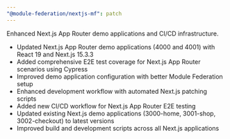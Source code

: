 ```yaml
---
"@module-federation/nextjs-mf": patch
---
```


Enhanced Next.js App Router demo applications and CI/CD infrastructure.

- Updated Next.js App Router demo applications (4000 and 4001) with React 19 and Next.js 15.3.3
- Added comprehensive E2E test coverage for Next.js App Router scenarios using Cypress
- Improved demo application configuration with better Module Federation setup
- Enhanced development workflow with automated Next.js patching scripts
- Added new CI/CD workflow for Next.js App Router E2E testing
- Updated existing Next.js demo applications (3000-home, 3001-shop, 3002-checkout) to latest versions
- Improved build and development scripts across all Next.js applications